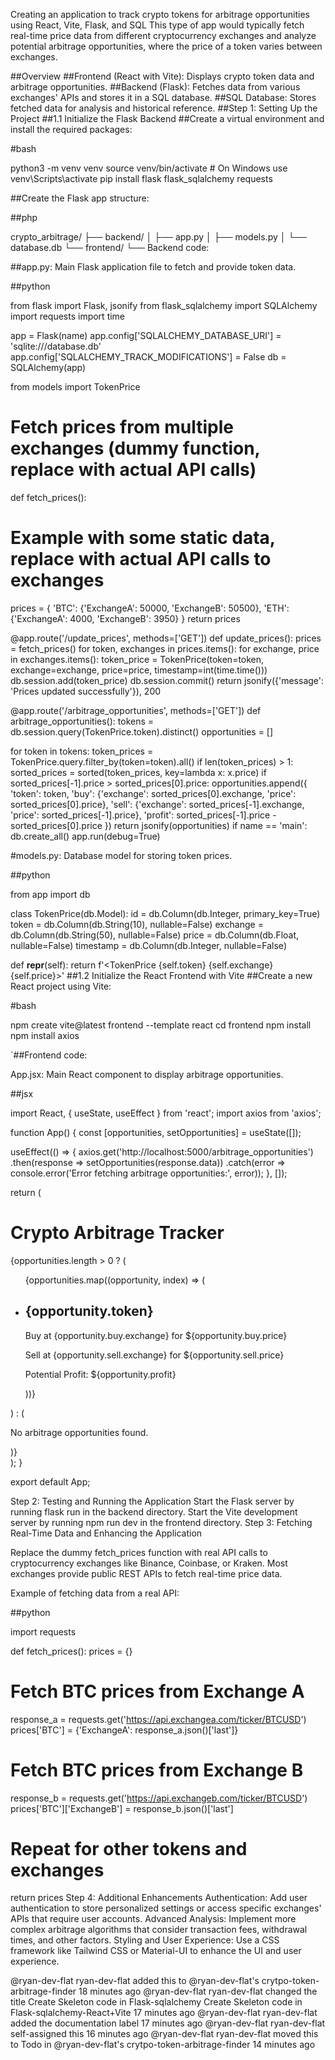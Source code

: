 Creating an application to track crypto tokens for arbitrage opportunities using React, Vite, Flask, and SQL This type of app would typically fetch real-time price data from different cryptocurrency exchanges and analyze potential arbitrage opportunities, where the price of a token varies between exchanges.

##Overview ##Frontend (React with Vite): Displays crypto token data and arbitrage opportunities. ##Backend (Flask): Fetches data from various exchanges' APIs and stores it in a SQL database. ##SQL Database: Stores fetched data for analysis and historical reference. ##Step 1: Setting Up the Project ##1.1 Initialize the Flask Backend ##Create a virtual environment and install the required packages:

#bash

python3 -m venv venv
source venv/bin/activate # On Windows use venv\Scripts\activate
pip install flask flask_sqlalchemy requests

##Create the Flask app structure:

##php

crypto_arbitrage/
├── backend/
│ ├── app.py
│ ├── models.py
│ └── database.db
└── frontend/
└──
Backend code:

##app.py:  Main Flask application file to fetch and provide token data.

##python

from flask import Flask, jsonify
from flask_sqlalchemy import SQLAlchemy
import requests
import time

app = Flask(name)
app.config['SQLALCHEMY_DATABASE_URI'] = 'sqlite:///database.db'
app.config['SQLALCHEMY_TRACK_MODIFICATIONS'] = False
db = SQLAlchemy(app)

from models import TokenPrice

# Fetch prices from multiple exchanges (dummy function, replace with actual API calls)

def fetch_prices():
# Example with some static data, replace with actual API calls to exchanges
prices = {
'BTC': {'ExchangeA': 50000, 'ExchangeB': 50500},
'ETH': {'ExchangeA': 4000, 'ExchangeB': 3950}
}
return prices

@app.route('/update_prices', methods=['GET'])
def update_prices():
prices = fetch_prices()
for token, exchanges in prices.items():
for exchange, price in exchanges.items():
token_price = TokenPrice(token=token, exchange=exchange, price=price, timestamp=int(time.time()))
db.session.add(token_price)
db.session.commit()
return jsonify({'message': 'Prices updated successfully'}), 200

@app.route('/arbitrage_opportunities', methods=['GET'])
def arbitrage_opportunities():
tokens = db.session.query(TokenPrice.token).distinct()
opportunities = []

for token in tokens:
    token_prices = TokenPrice.query.filter_by(token=token).all()
    if len(token_prices) > 1:
        sorted_prices = sorted(token_prices, key=lambda x: x.price)
        if sorted_prices[-1].price > sorted_prices[0].price:
            opportunities.append({
                'token': token,
                'buy': {'exchange': sorted_prices[0].exchange, 'price': sorted_prices[0].price},
                'sell': {'exchange': sorted_prices[-1].exchange, 'price': sorted_prices[-1].price},
                'profit': sorted_prices[-1].price - sorted_prices[0].price
            })
return jsonify(opportunities)
if name == 'main':
db.create_all()
app.run(debug=True)

#models.py: Database model for storing token prices.

##python

from app import db

class TokenPrice(db.Model):
id = db.Column(db.Integer, primary_key=True)
token = db.Column(db.String(10), nullable=False)
exchange = db.Column(db.String(50), nullable=False)
price = db.Column(db.Float, nullable=False)
timestamp = db.Column(db.Integer, nullable=False)

def __repr__(self):
    return f'<TokenPrice {self.token} {self.exchange} {self.price}>'
##1.2 Initialize the React Frontend with Vite ##Create a new React project using Vite:

#bash

npm create vite@latest frontend --template react
cd frontend
npm install
npm install axios

`##Frontend code:

App.jsx: Main React component to display arbitrage opportunities.

##jsx

import React, { useState, useEffect } from 'react';
import axios from 'axios';

function App() {
const [opportunities, setOpportunities] = useState([]);

useEffect(() => {
    axios.get('http://localhost:5000/arbitrage_opportunities')
        .then(response => setOpportunities(response.data))
        .catch(error => console.error('Error fetching arbitrage opportunities:', error));
}, []);

return (
    <div>
        <h1>Crypto Arbitrage Tracker</h1>
        {opportunities.length > 0 ? (
            <ul>
                {opportunities.map((opportunity, index) => (
                    <li key={index}>
                        <h2>{opportunity.token}</h2>
                        <p>Buy at {opportunity.buy.exchange} for ${opportunity.buy.price}</p>
                        <p>Sell at {opportunity.sell.exchange} for ${opportunity.sell.price}</p>
                        <p>Potential Profit: ${opportunity.profit}</p>
                    </li>
                ))}
            </ul>
        ) : (
            <p>No arbitrage opportunities found.</p>
        )}
    </div>
);
}

export default App;

Step 2: Testing and Running the Application Start the Flask server by running flask run in the backend directory. Start the Vite development server by running npm run dev in the frontend directory. Step 3: Fetching Real-Time Data and Enhancing the Application

Replace the dummy fetch_prices function with real API calls to cryptocurrency exchanges like Binance, Coinbase, or Kraken. Most exchanges provide public REST APIs to fetch real-time price data.

Example of fetching data from a real API:

##python

import requests

def fetch_prices():
prices = {}
# Fetch BTC prices from Exchange A
response_a = requests.get('https://api.exchangea.com/ticker/BTCUSD')
prices['BTC'] = {'ExchangeA': response_a.json()['last']}

# Fetch BTC prices from Exchange B
response_b = requests.get('https://api.exchangeb.com/ticker/BTCUSD')
prices['BTC']['ExchangeB'] = response_b.json()['last']

# Repeat for other tokens and exchanges
return prices
Step 4: Additional Enhancements
Authentication: Add user authentication to store personalized settings or access specific exchanges' APIs that require user accounts.
Advanced Analysis: Implement more complex arbitrage algorithms that consider transaction fees, withdrawal times, and other factors.
Styling and User Experience: Use a CSS framework like Tailwind CSS or Material-UI to enhance the UI and user experience.

@ryan-dev-flat ryan-dev-flat added this to @ryan-dev-flat's crytpo-token-arbitrage-finder 18 minutes ago
@ryan-dev-flat ryan-dev-flat changed the title Create Skeleton code in Flask-sqlalchemy Create Skeleton code in Flask-sqlalchemy-React+Vite 17 minutes ago
@ryan-dev-flat ryan-dev-flat added the documentation label 17 minutes ago
@ryan-dev-flat ryan-dev-flat self-assigned this 16 minutes ago
@ryan-dev-flat ryan-dev-flat moved this to Todo in @ryan-dev-flat's crytpo-token-arbitrage-finder 14 minutes ago
